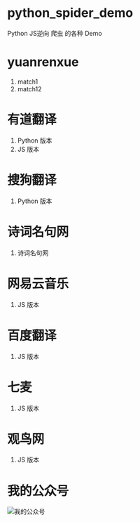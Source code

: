 # python_spider_demo

Python JS逆向 爬虫 的各种 Demo

# yuanrenxue

1. match1
2. match12

# 有道翻译

1. Python 版本
2. JS 版本

# 搜狗翻译

1. Python 版本

# 诗词名句网

1. 诗词名句网

# 网易云音乐

1. JS 版本

# 百度翻译

1. JS 版本

# 七麦

1. JS 版本

# 观鸟网

1. JS 版本

# 我的公众号

![我的公众号](wechat.png "我的公众号")
